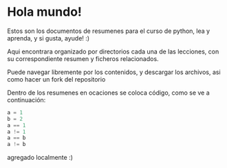 # Hola mundo!

Estos son los documentos de resumenes para el curso de python, lea y aprenda, y 
si gusta, ayude! :)

Aqui encontrara organizado por directorios cada una de las lecciones, con su correspondiente resumen y ficheros relacionados.

Puede navegar libremente por los contenidos, y descargar los archivos, asi como hacer un fork del repositorio


Dentro de los resumenes en ocaciones se coloca código, como se ve a continuación:

```python
a = 1
b = 2
a == 1
a != 1
a == b
a != b
```
agregado localmente :)
